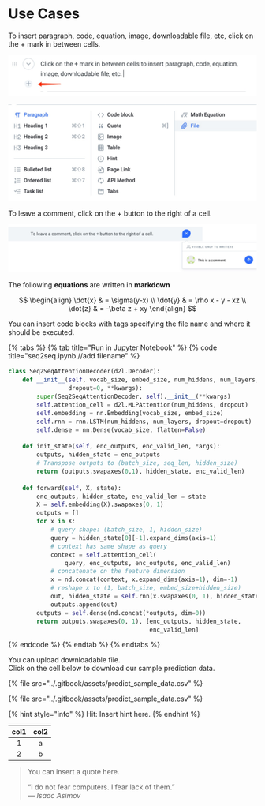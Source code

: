 # Use Cases

To insert paragraph, code, equation, image, downloadable file, etc, click on the + mark in between cells. 

![image 1.1](../.gitbook/assets/1575403446070.jpg)

![image 1.2](../.gitbook/assets/1575403374139.jpg)



To leave a comment, click on the + button to the right of a cell. 

![image 1.3](../.gitbook/assets/1575403644379.jpg)

The following **equations** are written in **markdown**

$$
\begin{align}
\dot{x} & = \sigma(y-x) \\
\dot{y} & = \rho x - y - xz \\
\dot{z} & = -\beta z + xy
\end{align}
$$

You can insert code blocks with tags specifying the file name and where it should be executed.

{% tabs %}
{% tab title="Run in Jupyter Notebook" %}
{% code title="seq2seq.ipynb //add filename" %}
```python
class Seq2SeqAttentionDecoder(d2l.Decoder):
    def __init__(self, vocab_size, embed_size, num_hiddens, num_layers,
                 dropout=0, **kwargs):
        super(Seq2SeqAttentionDecoder, self).__init__(**kwargs)
        self.attention_cell = d2l.MLPAttention(num_hiddens, dropout)
        self.embedding = nn.Embedding(vocab_size, embed_size)
        self.rnn = rnn.LSTM(num_hiddens, num_layers, dropout=dropout)
        self.dense = nn.Dense(vocab_size, flatten=False)

    def init_state(self, enc_outputs, enc_valid_len, *args):
        outputs, hidden_state = enc_outputs
        # Transpose outputs to (batch_size, seq_len, hidden_size)
        return (outputs.swapaxes(0,1), hidden_state, enc_valid_len)

    def forward(self, X, state):
        enc_outputs, hidden_state, enc_valid_len = state
        X = self.embedding(X).swapaxes(0, 1)
        outputs = []
        for x in X:
            # query shape: (batch_size, 1, hidden_size)
            query = hidden_state[0][-1].expand_dims(axis=1)
            # context has same shape as query
            context = self.attention_cell(
                query, enc_outputs, enc_outputs, enc_valid_len)
            # concatenate on the feature dimension
            x = nd.concat(context, x.expand_dims(axis=1), dim=-1)
            # reshape x to (1, batch_size, embed_size+hidden_size)
            out, hidden_state = self.rnn(x.swapaxes(0, 1), hidden_state)
            outputs.append(out)
        outputs = self.dense(nd.concat(*outputs, dim=0))
        return outputs.swapaxes(0, 1), [enc_outputs, hidden_state,
                                        enc_valid_len]
```
{% endcode %}
{% endtab %}
{% endtabs %}

You can upload downloadable file.  
Click on the cell below to download our sample prediction data. 

{% file src="../.gitbook/assets/predict\_sample\_data.csv" %}

{% file src="../.gitbook/assets/predict\_sample\_data.csv" %}

{% hint style="info" %}
Hit: Insert hint here. 
{% endhint %}

| col1 | col2 |
| :---: | :---: |
| 1 | a |
| 2 | b |

> You can insert a quote here. 
>
> “I do not fear computers. I fear lack of them.”  
> _— Isaac Asimov_

